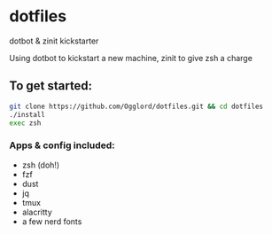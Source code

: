 # dotfiles
dotbot &amp; zinit kickstarter

Using dotbot to kickstart a new machine, zinit to give zsh a charge

## To get started:
```bash
git clone https://github.com/Ogglord/dotfiles.git && cd dotfiles
./install
exec zsh
```

### Apps & config included:
 - zsh (doh!)
 - fzf
 - dust
 - jq
 - tmux
 - alacritty
 - a few nerd fonts